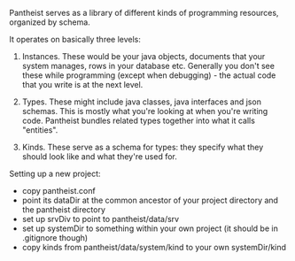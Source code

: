 Pantheist serves as a library of different kinds of programming resources, organized by schema.

It operates on basically three levels:

1. Instances. These would be your java objects, documents that your system manages, rows in your
database etc. Generally you don't see these while programming (except when debugging) - the actual code
that you write is at the next level.

2. Types. These might include java classes, java interfaces and json schemas. This is mostly what you're
looking at when you're writing code. Pantheist bundles related types together into what it calls "entities".

3. Kinds. These serve as a schema for types: they specify what they should look like and what they're used
for.



Setting up a new project:

- copy pantheist.conf
- point its dataDir at the common ancestor of your project directory and the pantheist directory
- set up srvDiv to point to pantheist/data/srv
- set up systemDir to something within your own project (it should be in .gitignore though)
- copy kinds from pantheist/data/system/kind to your own systemDir/kind
